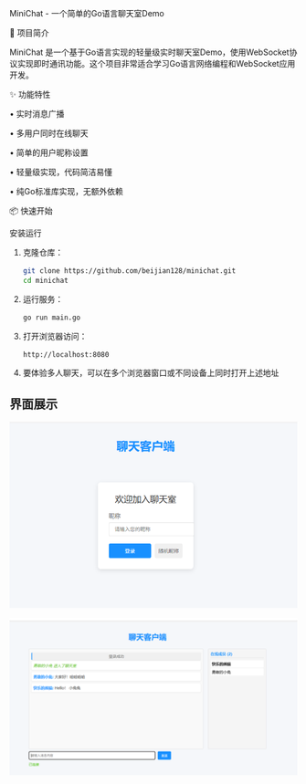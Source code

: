MiniChat - 一个简单的Go语言聊天室Demo

🚀 项目简介

MiniChat 是一个基于Go语言实现的轻量级实时聊天室Demo，使用WebSocket协议实现即时通讯功能。这个项目非常适合学习Go语言网络编程和WebSocket应用开发。

✨ 功能特性

• 实时消息广播

• 多用户同时在线聊天

• 简单的用户昵称设置

• 轻量级实现，代码简洁易懂

• 纯Go标准库实现，无额外依赖


📦 快速开始


安装运行

1. 克隆仓库：
   ```bash
   git clone https://github.com/beijian128/minichat.git
   cd minichat
   ```

2. 运行服务：
   ```bash
   go run main.go
   ```

3. 打开浏览器访问：
   ```
   http://localhost:8080
   ```

4. 要体验多人聊天，可以在多个浏览器窗口或不同设备上同时打开上述地址


## 界面展示


![image.png](img/login.png)


![image.png](img/image.png)
